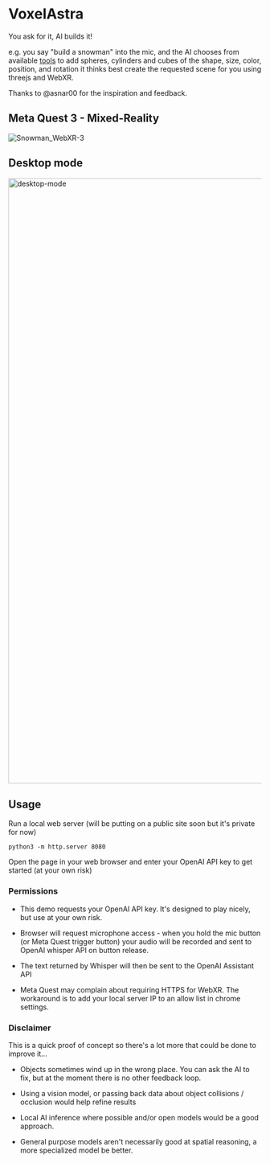 # VoxelAstra
You ask for it, AI builds it! 

e.g. you say "build a snowman" into the mic, and the AI chooses from available [tools](https://github.com/8bitkick/VoxelAstra/blob/main/src/assistantConfig.js) to add spheres, cylinders and cubes of the shape, size, color, position, and rotation it thinks best create the requested scene for you using threejs and WebXR.

Thanks to @asnar00 for the inspiration and feedback.

## Meta Quest 3 - Mixed-Reality

![Snowman_WebXR-3](https://github.com/8bitkick/VoxelAstra/assets/26802703/2d88bb00-63a2-4280-9311-a25839370a80)

## Desktop mode
<img width="1204" alt="desktop-mode" src="https://github.com/8bitkick/VoxelAstra/assets/26802703/d702f209-30c6-4122-a6bd-f0cc7abbd050">


## Usage

Run a local web server (will be putting on a public site soon but it's private for now)

```
python3 -m http.server 8080
```

Open the page in your web browser and enter your OpenAI API key to get started (at your own risk)

### Permissions

* This demo requests your OpenAI API key. It's designed to play nicely, but use at your own risk. 

* Browser will request microphone access - when you hold the mic button (or Meta Quest trigger button) your audio will be recorded and sent to OpenAI whisper API on button release.

* The text returned by Whisper will then be sent to the OpenAI Assistant API

* Meta Quest may complain about requiring HTTPS for WebXR. The workaround is to add your local server IP to an allow list in chrome settings.

### Disclaimer

This is a quick proof of concept so there's a lot more that could be done to improve it...


* Objects sometimes wind up in the wrong place. You can ask the AI to fix, but at the moment there is no other feedback loop.

* Using a vision model, or passing back data about object collisions / occlusion would help refine results

* Local AI inference where possible and/or open models would be a good approach.

* General purpose models aren't necessarily good at spatial reasoning, a more specialized model be better.

